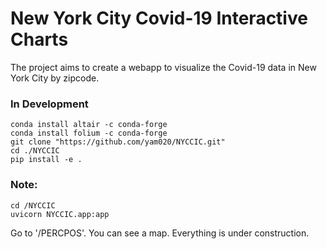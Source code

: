 # New York City Covid-19 Interactive Charts
The project aims to create a webapp to visualize the Covid-19 data in New York City by zipcode. 
### In Development 
```
conda install altair -c conda-forge 
conda install folium -c conda-forge
git clone "https://github.com/yam020/NYCCIC.git"
cd ./NYCCIC
pip install -e . 
```
### Note:
```
cd /NYCCIC 
uvicorn NYCCIC.app:app
```

Go to '/PERCPOS'. You can see a map.
Everything is under construction. 
